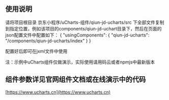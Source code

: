 ## 使用说明
请将项目根目录 京东小程序/uCharts-组件/qiun-jd-ucharts/src 下全部文件复制到指定位置，例如该项目的components/qiun-jd-uchart目录下，然后在页面的json配置文件中配置如下：
{
  "usingComponents": {
    "qiun-jd-ucharts": "/components/qiun-jd-ucharts/index"
  }
}

配置好后即可在jxml文件中使用

<view class="charts">
  <qiun-jd-ucharts type="column" canvas2d="{{true}}" opts="{{opts}}" chartData="{{chartData}}" bindcomplete="complete"/>
</view>

注：示例中uCharts组件仅做演示，实际使用请用码云或者npmjs中最新版本

## 组件参数详见官网组件文档或在线演示中的代码

[https://www.ucharts.cn](https://www.ucharts.cn)